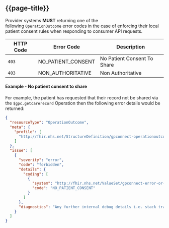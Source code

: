 ## {{page-title}}

Provider systems **MUST** returning one of the following `OperationOutcome` error codes in the case of enforcing their local patient consent rules when responding to consumer API requests.

|HTTP Code|Error Code|Description|
|---|---|---|
|`403`|NO_PATIENT_CONSENT|No Patient Consent To Share|
|`403`|NON_AUTHORITATIVE|Non Authoritative|

#### Example - No patient consent to share

For example, the patient has requested that their record not be shared via the `$gpc.getcarerecord` Operation then the following error details would be returned:

```json
{
  "resourceType": "OperationOutcome",
  "meta": {
    "profile": [
      "http://fhir.nhs.net/StructureDefinition/gpconnect-operationoutcome-1"
    ]
  },
  "issue": [
    {
      "severity": "error",
      "code": "forbidden",
      "details": {
        "coding": [
          {
            "system": "http://fhir.nhs.net/ValueSet/gpconnect-error-or-warning-code-1",
            "code": "NO_PATIENT_CONSENT"
          }
        ]
      },
      "diagnostics": "Any further internal debug details i.e. stack trace details etc."
    }
  ]
}
```
